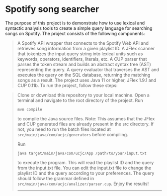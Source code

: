 # Spotify song searcher

The purpose of this project is to demonstrate how to use lexical and syntactic analysis tools to create a simple query language for searching songs on Spotify. The project consists of the following components:

> A Spotify API wrapper that connects to the Spotify Web API and retrieves song information from a given playlist ID.
> A JFlex scanner that tokenizes the input query string into lexical units such as keywords, operators, identifiers, literals, etc.
> A CUP parser that parses the token stream and builds an abstract syntax tree (AST) representing the query.
> A query evaluator that traverses the AST and executes the query on the SQL database, returning the matching songs as a result.
> The project uses Java 11 or higher, JFlex 1.9.1 and CUP 0.11b. To run the project, follow these steps:

> Clone or download this repository to your local machine.
> Open a terminal and navigate to the root directory of the project.
> Run
>
> ```
> mvn compile
> ```
> to compile the Java source files. Note: This assumes that the JFlex and CUP generated files are already present in the src directory. If not, you need to run the batch files located at `src/main/java/com/ucjc/generators` before compiling.
>
> Run
>
> ```
> java target/main/java/com/ucjc/App /path/to/your/input.txt
> ```
>  to execute the program. This will read the playlist ID and the query from the input.txt file. You can edit the input.txt file to change the playlist ID and the query according to your preferences. The query should follow the grammar defined in `src/main/java/com/ucjc/analizer/parser.cup`.
> Enjoy the results!
>
> ---
>
>
